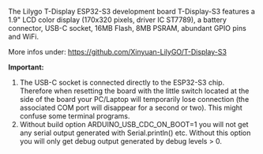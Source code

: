 The Lilygo T-Display ESP32-S3 development board T-Display-S3 features a 1.9" LCD color display (170x320 pixels, driver IC ST7789), a battery connector, USB-C socket, 16MB Flash, 8MB PSRAM, abundant GPIO pins and WiFi.

More infos under:  https://github.com/Xinyuan-LilyGO/T-Display-S3

**Important:**
1) The USB-C socket is connected directly to the ESP32-S3 chip. Therefore when resetting the board with the little switch located at the side of the board your PC/Laptop will temporarily lose connection (the associated COM port will disappear for a second or two). This might confuse some terminal programs.
2) Without build option ARDUINO_USB_CDC_ON_BOOT=1 you will not get any serial output generated with Serial.println() etc. Without this option you will only get debug output generated by debug levels > 0.
